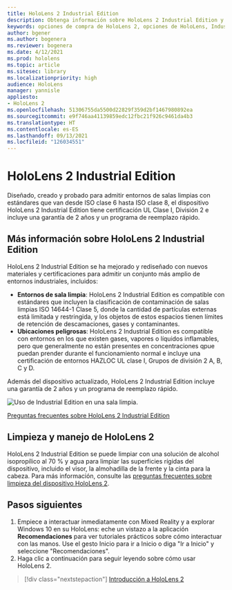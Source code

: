 ```yaml
---
title: HoloLens 2 Industrial Edition
description: Obtenga información sobre HoloLens 2 Industrial Edition y descubra qué hacer después de obtener su propio dispositivo.
keywords: opciones de compra de HoloLens 2, opciones de HoloLens, Industrial Edition
author: bgener
ms.author: bogenera
ms.reviewer: bogenera
ms.date: 4/12/2021
ms.prod: hololens
ms.topic: article
ms.sitesec: library
ms.localizationpriority: high
audience: HoloLens
manager: yannisle
appliesto:
- HoloLens 2
ms.openlocfilehash: 51306755da5500d22829f359d2bf1467980892ea
ms.sourcegitcommit: e9f746aa41139859edc12fbc21f926c9461da4b3
ms.translationtype: HT
ms.contentlocale: es-ES
ms.lasthandoff: 09/13/2021
ms.locfileid: "126034551"
---
```

# <a name="hololens-2-industrial-edition"></a>HoloLens 2 Industrial Edition

Diseñado, creado y probado para admitir entornos de salas limpias con estándares que van desde ISO clase 6 hasta ISO clase 8, el dispositivo HoloLens 2 Industrial Edition tiene certificación UL Clase I, División 2 e incluye una garantía de 2 años y un programa de reemplazo rápido.

## <a name="learn-about-hololens-2-industrial-edition"></a>Más información sobre HoloLens 2 Industrial Edition

HoloLens 2 Industrial Edition se ha mejorado y rediseñado con nuevos materiales y certificaciones para admitir un conjunto más amplio de entornos industriales, incluidos:

- **Entornos de sala limpia**: HoloLens 2 Industrial Edition es compatible con estándares que incluyen la clasificación de contaminación de salas limpias ISO 14644-1 Clase 5, donde la cantidad de partículas externas está limitada y restringida, y los objetos de estos espacios tienen límites de retención de descamaciones, gases y contaminantes.
- **Ubicaciones peligrosas**: HoloLens 2 Industrial Edition es compatible con entornos en los que existen gases, vapores o líquidos inflamables, pero que generalmente no están presentes en concentraciones qpue puedan prender durante el funcionamiento normal e incluye una certificación de entornos HAZLOC UL clase I, Grupos de división 2 A, B, C y D.

Además del dispositivo actualizado, HoloLens 2 Industrial Edition incluye una garantía de 2 años y un programa de reemplazo rápido.

![Uso de Industrial Edition en una sala limpia.](./images/ie-small-pic.png)

[Preguntas frecuentes sobre HoloLens 2 Industrial Edition](hololens2-industrial-edition-faq.md)

## <a name="cleaning-and-handling-hololens-2"></a>Limpieza y manejo de HoloLens 2

HoloLens 2 Industrial Edition se puede limpiar con una solución de alcohol isopropílico al 70 % y agua para limpiar las superficies rígidas del dispositivo, incluido el visor, la almohadilla de la frente y la cinta para la cabeza. Para más información, consulte las [preguntas frecuentes sobre limpieza del dispositivo HoloLens 2](/hololens/hololens2-maintenance).

## <a name="next-steps"></a>Pasos siguientes

1. Empiece a interactuar inmediatamente con Mixed Reality y a explorar Windows 10 en su HoloLens: eche un vistazo a la aplicación **Recomendaciones** para ver tutoriales prácticos sobre cómo interactuar con las manos. Use el gesto Inicio para ir a Inicio o diga "Ir a Inicio" y seleccione "Recomendaciones".
1. Haga clic a continuación para seguir leyendo sobre cómo usar HoloLens 2.

> [!div class="nextstepaction"]
> [Introducción a HoloLens 2](hololens2-basic-usage.md)